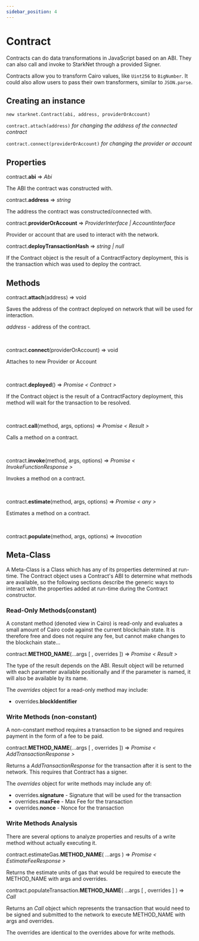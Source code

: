 ```yaml
---
sidebar_position: 4
---
```


# Contract

Contracts can do data transformations in JavaScript based on an ABI. They can also call and invoke to StarkNet through a provided Signer.

Contracts allow you to transform Cairo values, like `Uint256` to `BigNumber`. It could also allow users to pass their own transformers, similar to `JSON.parse`.

## Creating an instance

`new starknet.Contract(abi, address, providerOrAccount)`

`contract.attach(address)` _for changing the address of the connected contract_

`contract.connect(providerOrAccount)` _for changing the provider or account_

## Properties

contract.**abi** => _Abi_

The ABI the contract was constructed with.

contract.**address** => _string_

The address the contract was constructed/connected with.

contract.**providerOrAccount** => _ProviderInterface | AccountInterface_

Provider or account that are used to interact with the network.

contract.**deployTransactionHash** => _string | null_

If the Contract object is the result of a ContractFactory deployment, this is the transaction which was used to deploy the contract.

## Methods

contract.**attach**(address) => void

Saves the address of the contract deployed on network that will be used for interaction.

_address_ - address of the contract.

</br>

contract.**connect**(providerOrAccount) => void

Attaches to new Provider or Account

</br>

contract.**deployed**() => _Promise < Contract >_

If the Contract object is the result of a ContractFactory deployment, this method will wait for the transaction to be resolved.

</br>

contract.**call**(method, args, options) => _Promise < Result >_

Calls a method on a contract.

</br>

contract.**invoke**(method, args, options) => _Promise < InvokeFunctionResponse >_

Invokes a method on a contract.

</br>

contract.**estimate**(method, args, options) => _Promise < any >_

Estimates a method on a contract.

</br>

contract.**populate**(method, args, options) => _Invocation_

## Meta-Class

A Meta-Class is a Class which has any of its properties determined at run-time. The Contract object uses a Contract's ABI to determine what methods are available, so the following sections describe the generic ways to interact with the properties added at run-time during the Contract constructor.

### Read-Only Methods(constant)

A constant method (denoted view in Cairo) is read-only and evaluates a small amount of Cairo code against the current blockchain state. It is therefore free and does not require any fee, but cannot make changes to the blockchain state...

contract.**METHOD_NAME**(...args [ , overrides ]) => _Promise < Result >_

The type of the result depends on the ABI. Result object will be returned with each parameter available positionally and if the parameter is named, it will also be available by its name.

The _overrides_ object for a read-only method may include:

- overrides.**blockIdentifier**

### Write Methods (non-constant)

A non-constant method requires a transaction to be signed and requires payment in the form of a fee to be paid.

contract.**METHOD_NAME**(...args [ , overrides ]) => _Promise < AddTransactionResponse >_

Returns a _AddTransactionResponse_ for the transaction after it is sent to the network. This requires that Contract has a signer.

The _overrides_ object for write methods may include any of:

- overrides.**signature** - Signature that will be used for the transaction
- overrides.**maxFee** - Max Fee for the transaction
- overrides.**nonce** - Nonce for the transaction

### Write Methods Analysis

There are several options to analyze properties and results of a write method without actually executing it.

contract.estimateGas.**METHOD_NAME**( ...args ) => _Promise < EstimateFeeResponse >_

Returns the estimate units of gas that would be required to execute the METHOD_NAME with args and overrides.

contract.populateTransaction.**METHOD_NAME**( ...args [ , overrides ] ) ⇒ _Call_

Returns an _Call_ object which represents the transaction that would need to be signed and submitted to the network to execute METHOD_NAME with args and overrides.

The overrides are identical to the overrides above for write methods.
